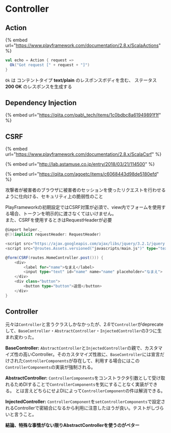 # Controller

## Action

{% embed url="https://www.playframework.com/documentation/2.8.x/ScalaActions" %}

```scala
val echo = Action { request =>
  Ok("Got request [" + request + "]")
}
```

`Ok` は コンテントタイプ **text/plain** のレスポンスボディを含む、 ステータス **200 OK** のレスポンスを生成する

## Dependency Injection

{% embed url="https://qiita.com/pab\_tech/items/1c0bdbc8a61949891f1f" %}

## CSRF

{% embed url="https://www.playframework.com/documentation/2.8.x/ScalaCsrf" %}

{% embed url="http://lab.astamuse.co.jp/entry/2018/03/21/114500" %}

{% embed url="https://qiita.com/agoetc/items/c6068443d98de5180efd" %}



攻撃者が被害者のブラウザに被害者のセッションを使ったリクエストを行わせるように仕向ける、セキュリティ上の脆弱性のこと

PlayFrameworkの初期設定ではCSRF対策が必須で、view内でフォームを使用する場合、トークンを明示的に渡さなくてはいけません。  
また、CSRFを使用するときはRequestHeaderが必要

```scala
@import helper._
@()(implicit requestHeader: RequestHeader)

<script src="https://ajax.googleapis.com/ajax/libs/jquery/3.2.1/jquery.min.js"></script>
<script src="@routes.Assets.versioned("javascripts/main.js")" type="text/javascript"></script>

@form(CSRF(routes.HomeController.post())) {
    <div>
        <label for="name">なまえ</label>
        <input type="text" id="name" name="name" placeholder="なまえ">
    </div>
    <div class="button">
        <button type="button">送信</button>
    </div>
}
```

## Controller

元々は`Controller`と言うクラスしかなかったが、2.6で`Controller`がdeprecateして、`BaseController`・`AbstractController`・`InjectedController`の3つに生まれ変わった。

**BaseController:**  `AbstractController`と`InjectedController`の親で、カスタマイズ性の高いController。そのカスタマイズ性故に、`BaseController`には宣言だけされた`ControllerComponents`が存在して、利用する場合にはこの`ControllerComponents`の実装が強制される。

**AbstractController:** `ControllerComponents`をコンストラクタ引数として受け取れるためDIすることで`ControllerComponents`を気にすることなく実装ができる。 とは言えどちらにせよDIによって`ControllerComponent`の件は解消できる。

**InjectedController:** `ControllerComponent`を`setControllerComponents`で設定されるControllerで密結合になるから利用に注意したほうが良い。テストがしづらいと言うこと。 

**結論、特殊な事情がない限りAbstractControllerを使うのがベター**

